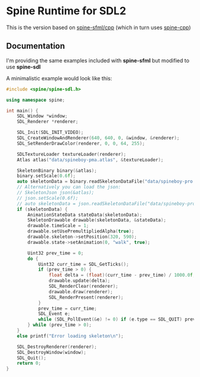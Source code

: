 # Spine Runtime for SDL2

This is the version based on [spine-sfml/cpp](https://github.com/EsotericSoftware/spine-runtimes/tree/4.0/spine-sfml/cpp) (which in turn uses [spine-cpp](https://github.com/EsotericSoftware/spine-runtimes/tree/4.0/spine-cpp))


## Documentation

I'm providing the same examples included with **spine-sfml** but modified to use **spine-sdl**

A minimalistic example would look like this:

```C++
#include <spine/spine-sdl.h>

using namespace spine;

int main() {
    SDL_Window *window;
    SDL_Renderer *renderer;

    SDL_Init(SDL_INIT_VIDEO);
    SDL_CreateWindowAndRenderer(640, 640, 0, &window, &renderer);
    SDL_SetRenderDrawColor(renderer, 0, 0, 64, 255);

    SDLTextureLoader textureLoader(renderer);
    Atlas atlas("data/spineboy-pma.atlas", &textureLoader);

    SkeletonBinary binary(&atlas);
    binary.setScale(0.6f);
    auto skeletonData = binary.readSkeletonDataFile("data/spineboy-pro.skel");
    // Alternatively you can load the json:
    // SkeletonJson json(&atlas);
    // json.setScale(0.6f);
    // auto skeletonData = json.readSkeletonDataFile("data/spineboy-pro.json");
    if (skeletonData) {
        AnimationStateData stateData(skeletonData);
        SkeletonDrawable drawable(skeletonData, &stateData);
        drawable.timeScale = 1;
        drawable.setUsePremultipliedAlpha(true);
        drawable.skeleton->setPosition(320, 590);
        drawable.state->setAnimation(0, "walk", true);

        Uint32 prev_time = 0;
        do {
            Uint32 curr_time = SDL_GetTicks();
            if (prev_time > 0) {
                float delta = (float)(curr_time - prev_time) / 1000.0f;
                drawable.update(delta);
                SDL_RenderClear(renderer);
                drawable.draw(renderer);
                SDL_RenderPresent(renderer);
            }
            prev_time = curr_time;
            SDL_Event e;
            while (SDL_PollEvent(&e) != 0) if (e.type == SDL_QUIT) prev_time = 0; // quit
        } while (prev_time > 0);
    }
    else printf("Error loading skeleton\n");

    SDL_DestroyRenderer(renderer);
    SDL_DestroyWindow(window);
    SDL_Quit();
    return 0;
}
```
